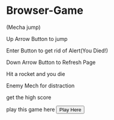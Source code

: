 # Browser-Game

(Mecha jump)

Up Arrow Button to jump

Enter Button to get rid of Alert(You Died!)

Down Arrow Button to Refresh Page

Hit a rocket and you die

Enemy Mech for distraction

get the high score

play this game here
    <button onclick="window.location.href='https://aktiangco.github.io/BrowserGame/';">
      Play Here
    </button>